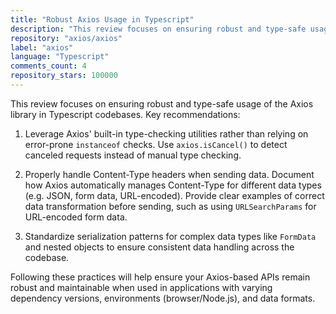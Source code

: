 ```yaml
---
title: "Robust Axios Usage in Typescript"
description: "This review focuses on ensuring robust and type-safe usage of the Axios library in Typescript codebases. Key recommendations include leveraging Axios' built-in type-checking utilities, properly handling Content-Type headers when sending data, and standardizing serialization patterns for complex data types."
repository: "axios/axios"
label: "axios"
language: "Typescript"
comments_count: 4
repository_stars: 100000
---
```


This review focuses on ensuring robust and type-safe usage of the Axios library in Typescript codebases. Key recommendations:

1. Leverage Axios' built-in type-checking utilities rather than relying on error-prone `instanceof` checks. Use `axios.isCancel()` to detect canceled requests instead of manual type checking.

2. Properly handle Content-Type headers when sending data. Document how Axios automatically manages Content-Type for different data types (e.g. JSON, form data, URL-encoded). Provide clear examples of correct data transformation before sending, such as using `URLSearchParams` for URL-encoded form data.

3. Standardize serialization patterns for complex data types like `FormData` and nested objects to ensure consistent data handling across the codebase.

Following these practices will help ensure your Axios-based APIs remain robust and maintainable when used in applications with varying dependency versions, environments (browser/Node.js), and data formats.